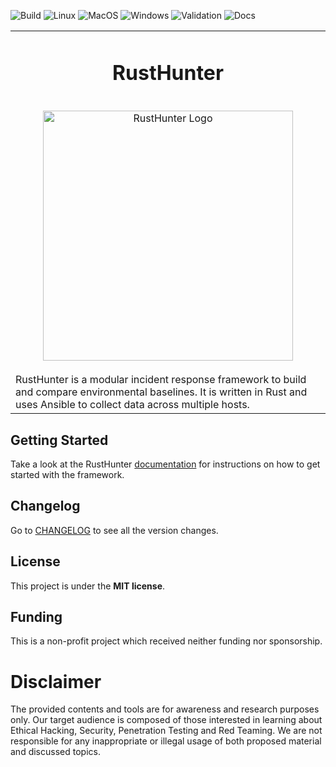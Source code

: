 ![Build](https://github.com/Peco602/rusthunter/actions/workflows/build.yml/badge.svg)
![Linux](https://github.com/Peco602/rusthunter/actions/workflows/linux.yml/badge.svg)
![MacOS](https://github.com/Peco602/rusthunter/actions/workflows/macos.yml/badge.svg)
![Windows](https://github.com/Peco602/rusthunter/actions/workflows/windows.yml/badge.svg)
![Validation](https://github.com/Peco602/rusthunter/actions/workflows/validation.yml/badge.svg)
![Docs](https://github.com/Peco602/rusthunter/actions/workflows/docs.yml/badge.svg)

<table align="center" border="0">
<tr>
<td align="center" width="9999">

# RustHunter

<br>
<img src="https://rusthunter.readthedocs.io/en/latest/images/logo.png" align="center" width="400px" alt="RustHunter Logo">
<br><br>
	
<div align="left">
RustHunter is a modular incident response framework to build and compare environmental baselines. It is written in Rust and uses Ansible to collect data across multiple hosts.
</div>

</td>
</tr>
</table>


## Getting Started

Take a look at the RustHunter [documentation](https://rusthunter.readthedocs.io) for instructions on how to get started with the framework.


## Changelog   

Go to [CHANGELOG](CHANGELOG.md) to see all the version changes.


## License

This project is under the **MIT license**.


## Funding

This is a non-profit project which received neither funding nor sponsorship.


# Disclaimer

The provided contents and tools are for awareness and research purposes only. Our target audience is composed of those interested in learning about Ethical Hacking, Security, Penetration Testing and Red Teaming. We are not responsible for any inappropriate or illegal usage of both proposed material and discussed topics.

